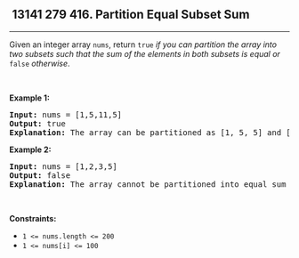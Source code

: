 <h2> 13141 279
416. Partition Equal Subset Sum</h2><hr><div><p>Given an integer array <code>nums</code>, return <code>true</code> <em>if you can partition the array into two subsets such that the sum of the elements in both subsets is equal or </em><code>false</code><em> otherwise</em>.</p>

<p>&nbsp;</p>
<p><strong class="example">Example 1:</strong></p>

<pre><strong>Input:</strong> nums = [1,5,11,5]
<strong>Output:</strong> true
<strong>Explanation:</strong> The array can be partitioned as [1, 5, 5] and [11].
</pre>

<p><strong class="example">Example 2:</strong></p>

<pre><strong>Input:</strong> nums = [1,2,3,5]
<strong>Output:</strong> false
<strong>Explanation:</strong> The array cannot be partitioned into equal sum subsets.
</pre>

<p>&nbsp;</p>
<p><strong>Constraints:</strong></p>

<ul>
	<li><code>1 &lt;= nums.length &lt;= 200</code></li>
	<li><code>1 &lt;= nums[i] &lt;= 100</code></li>
</ul>
</div>